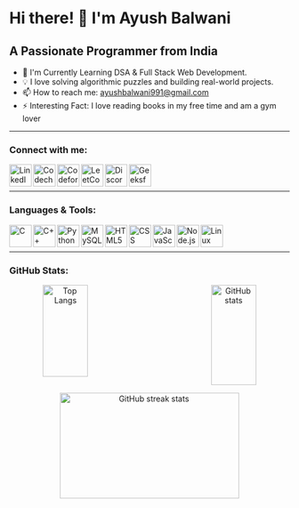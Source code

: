<!-- Hi there! I'm Ayush Balwani 👋, a Passionate Programmer from India -->

# Hi there! 👋 I'm Ayush Balwani

## A Passionate Programmer from India

- 🔭 I'm Currently Learning DSA & Full Stack Web Development.
- 💡 I love solving algorithmic puzzles and building real-world projects.
- 📫 How to reach me: [ayushbalwani991@gmail.com](mailto:ayushbalwani991@gmail.com)
- ⚡ Interesting Fact: I love reading books in my free time and am a gym lover

---

### Connect with me:
[<img align="left" alt="LinkedIn" width="40px" src="https://upload.wikimedia.org/wikipedia/commons/thumb/c/ca/LinkedIn_logo_initials.png/900px-LinkedIn_logo_initials.png">](https://www.linkedin.com/in/ayush-balwani-278257247/)
[<img align="left" alt="Codechef" width="40px" src="https://avatars.githubusercontent.com/u/11960354?v=4">](https://www.codechef.com/users/salamander4855)
[<img align="left" alt="Codeforces" width="40px" src="https://cdn.iconscout.com/icon/free/png-512/free-code-forces-3628695-3029920.png?f=avif&w=512">](https://codeforces.com/profile/salamander4855)
[<img align="left" alt="LeetCode" width="40px" src="https://upload.wikimedia.org/wikipedia/commons/1/19/LeetCode_logo_black.png?20191202080835">](https://www.leetcode.com/salamander4855)
[<img align="left" alt="Discord" width="40px" src="https://www.freepnglogos.com/uploads/discord-logo-png/discord-logo-logodownload-download-logotipos-1.png">](https://discordapp.com/users/895733058416832583)
[<img align="left" alt="GeeksforGeeks" width="40px" src="https://media.geeksforgeeks.org/wp-content/cdn-uploads/gfg_200x200-min.png">](https://auth.geeksforgeeks.org/user/ayushbalwani991/practice/)

<br />
<br />

---

### Languages & Tools:
<img align="left" alt="C" width="40px" src="https://upload.wikimedia.org/wikipedia/commons/1/19/C_Logo.png?20201023095457">
<img align="left" alt="C++" width="40px" src="https://upload.wikimedia.org/wikipedia/commons/thumb/1/18/ISO_C%2B%2B_Logo.svg/459px-ISO_C%2B%2B_Logo.svg.png?20170928190710">
<img align="left" alt="Python" width="40px" src="https://upload.wikimedia.org/wikipedia/commons/thumb/c/c3/Python-logo-notext.svg/172px-Python-logo-notext.svg.png?20220821155029">
<img align="left" alt="MySQL" width="40px" src="https://www.freepnglogos.com/uploads/logo-mysql-png/logo-mysql-mysql-logo-png-images-are-download-crazypng-21.png">
<img align="left" alt="HTML5" width="40px" src="https://upload.wikimedia.org/wikipedia/commons/thumb/6/61/HTML5_logo_and_wordmark.svg/640px-HTML5_logo_and_wordmark.svg.png">
<img align="left" alt="CSS" width="40px" src="https://img.freepik.com/free-icon/css_318-698167.jpg?w=360">
<img align="left" alt="JavaScript" width="40px" src="https://upload.wikimedia.org/wikipedia/commons/thumb/6/6a/JavaScript-logo.png/640px-JavaScript-logo.png">
<img align="left" alt="Node.js" width="40px" src="https://www.pngkit.com/png/detail/470-4704009_nodejs-rust-logo-node-js.png">
<img align="left" alt="Linux" width="40px" src="https://1000logos.net/wp-content/uploads/2017/03/LINUX-LOGO.png">

<br />
<br />

---

### GitHub Stats:
<!-- Your GitHub stats -->
<p align="center" style="display: flex; justify-content: space-between;">
  <img src="https://github-readme-stats.vercel.app/api/top-langs?username=chester991&show_icons=true&locale=en&layout=compact" alt="Top Langs" width="40%" height="165px" />
  <img src="https://github-readme-stats.vercel.app/api?username=chester991&show_icons=true&locale=en" alt="GitHub stats" width="40%" height="180px" />
</p>

<p align="center">
  <img src="https://github-readme-streak-stats.herokuapp.com/?user=chester991&" alt="GitHub streak stats" width="80%" height="190px" />
</p>
